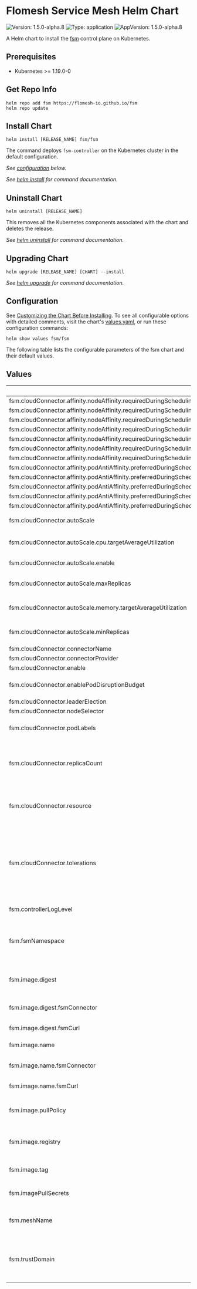 # Flomesh Service Mesh Helm Chart

![Version: 1.5.0-alpha.8](https://img.shields.io/badge/Version-1.5.0--alpha.8-informational?style=flat-square) ![Type: application](https://img.shields.io/badge/Type-application-informational?style=flat-square) ![AppVersion: 1.5.0-alpha.8](https://img.shields.io/badge/AppVersion-1.5.0--alpha.8-informational?style=flat-square)

A Helm chart to install the [fsm](https://github.com/flomesh-io/fsm) control plane on Kubernetes.

## Prerequisites

- Kubernetes >= 1.19.0-0

## Get Repo Info

```console
helm repo add fsm https://flomesh-io.github.io/fsm
helm repo update
```

## Install Chart

```console
helm install [RELEASE_NAME] fsm/fsm
```

The command deploys `fsm-controller` on the Kubernetes cluster in the default configuration.

_See [configuration](#configuration) below._

_See [helm install](https://helm.sh/docs/helm/helm_install/) for command documentation._

## Uninstall Chart

```console
helm uninstall [RELEASE_NAME]
```

This removes all the Kubernetes components associated with the chart and deletes the release.

_See [helm uninstall](https://helm.sh/docs/helm/helm_uninstall/) for command documentation._

## Upgrading Chart

```console
helm upgrade [RELEASE_NAME] [CHART] --install
```

_See [helm upgrade](https://helm.sh/docs/helm/helm_upgrade/) for command documentation._

## Configuration

See [Customizing the Chart Before Installing](https://helm.sh/docs/intro/using_helm/#customizing-the-chart-before-installing). To see all configurable options with detailed comments, visit the chart's [values.yaml](./values.yaml), or run these configuration commands:

```console
helm show values fsm/fsm
```

The following table lists the configurable parameters of the fsm chart and their default values.

## Values

| Key | Type | Default | Description |
|-----|------|---------|-------------|
| fsm.cloudConnector.affinity.nodeAffinity.requiredDuringSchedulingIgnoredDuringExecution.nodeSelectorTerms[0].matchExpressions[0].key | string | `"kubernetes.io/os"` |  |
| fsm.cloudConnector.affinity.nodeAffinity.requiredDuringSchedulingIgnoredDuringExecution.nodeSelectorTerms[0].matchExpressions[0].operator | string | `"In"` |  |
| fsm.cloudConnector.affinity.nodeAffinity.requiredDuringSchedulingIgnoredDuringExecution.nodeSelectorTerms[0].matchExpressions[0].values[0] | string | `"linux"` |  |
| fsm.cloudConnector.affinity.nodeAffinity.requiredDuringSchedulingIgnoredDuringExecution.nodeSelectorTerms[0].matchExpressions[1].key | string | `"kubernetes.io/arch"` |  |
| fsm.cloudConnector.affinity.nodeAffinity.requiredDuringSchedulingIgnoredDuringExecution.nodeSelectorTerms[0].matchExpressions[1].operator | string | `"In"` |  |
| fsm.cloudConnector.affinity.nodeAffinity.requiredDuringSchedulingIgnoredDuringExecution.nodeSelectorTerms[0].matchExpressions[1].values[0] | string | `"amd64"` |  |
| fsm.cloudConnector.affinity.nodeAffinity.requiredDuringSchedulingIgnoredDuringExecution.nodeSelectorTerms[0].matchExpressions[1].values[1] | string | `"arm64"` |  |
| fsm.cloudConnector.affinity.podAntiAffinity.preferredDuringSchedulingIgnoredDuringExecution[0].podAffinityTerm.labelSelector.matchExpressions[0].key | string | `"app"` |  |
| fsm.cloudConnector.affinity.podAntiAffinity.preferredDuringSchedulingIgnoredDuringExecution[0].podAffinityTerm.labelSelector.matchExpressions[0].operator | string | `"In"` |  |
| fsm.cloudConnector.affinity.podAntiAffinity.preferredDuringSchedulingIgnoredDuringExecution[0].podAffinityTerm.labelSelector.matchExpressions[0].values[0] | string | `"fsm-injector"` |  |
| fsm.cloudConnector.affinity.podAntiAffinity.preferredDuringSchedulingIgnoredDuringExecution[0].podAffinityTerm.topologyKey | string | `"kubernetes.io/hostname"` |  |
| fsm.cloudConnector.affinity.podAntiAffinity.preferredDuringSchedulingIgnoredDuringExecution[0].weight | int | `100` |  |
| fsm.cloudConnector.autoScale | object | `{"cpu":{"targetAverageUtilization":80},"enable":false,"maxReplicas":5,"memory":{"targetAverageUtilization":80},"minReplicas":1}` | Auto scale configuration |
| fsm.cloudConnector.autoScale.cpu.targetAverageUtilization | int | `80` | Average target CPU utilization (%) |
| fsm.cloudConnector.autoScale.enable | bool | `false` | Enable Autoscale |
| fsm.cloudConnector.autoScale.maxReplicas | int | `5` | Maximum replicas for autoscale |
| fsm.cloudConnector.autoScale.memory.targetAverageUtilization | int | `80` | Average target memory utilization (%) |
| fsm.cloudConnector.autoScale.minReplicas | int | `1` | Minimum replicas for autoscale |
| fsm.cloudConnector.connectorName | string | `""` |  |
| fsm.cloudConnector.connectorProvider | string | `""` |  |
| fsm.cloudConnector.enable | bool | `false` |  |
| fsm.cloudConnector.enablePodDisruptionBudget | bool | `false` | Enable Pod Disruption Budget |
| fsm.cloudConnector.leaderElection | bool | `false` |  |
| fsm.cloudConnector.nodeSelector | object | `{}` |  |
| fsm.cloudConnector.podLabels | object | `{}` | Sidecar injector's pod labels |
| fsm.cloudConnector.replicaCount | int | `1` | Sidecar injector's replica count (ignored when autoscale.enable is true) |
| fsm.cloudConnector.resource | object | `{"limits":{"cpu":"1","memory":"1G"},"requests":{"cpu":"0.5","memory":"128M"}}` | Sidecar injector's container resource parameters |
| fsm.cloudConnector.tolerations | list | `[]` | Node tolerations applied to control plane pods. The specified tolerations allow pods to schedule onto nodes with matching taints. |
| fsm.controllerLogLevel | string | `"info"` | Controller log verbosity |
| fsm.fsmNamespace | string | `""` | Namespace to deploy FSM in. If not specified, the Helm release namespace is used. |
| fsm.image.digest | object | `{"fsmConnector":"","fsmCurl":""}` | Image digest (defaults to latest compatible tag) |
| fsm.image.digest.fsmConnector | string | `""` | fsm-connector's image digest |
| fsm.image.digest.fsmCurl | string | `""` | fsm-curl's image digest |
| fsm.image.name | object | `{"fsmConnector":"fsm-connector","fsmCurl":"fsm-curl"}` | Image name defaults |
| fsm.image.name.fsmConnector | string | `"fsm-connector"` | fsm-connector's image name |
| fsm.image.name.fsmCurl | string | `"fsm-curl"` | fsm-curl's image name |
| fsm.image.pullPolicy | string | `"IfNotPresent"` | Container image pull policy for control plane containers |
| fsm.image.registry | string | `"flomesh"` | Container image registry for control plane images |
| fsm.image.tag | string | `"1.5.0-alpha.8"` | Container image tag for control plane images |
| fsm.imagePullSecrets | list | `[]` | `fsm-connector` image pull secret |
| fsm.meshName | string | `"fsm"` | Identifier for the instance of a service mesh within a cluster |
| fsm.trustDomain | string | `"cluster.local"` | The trust domain to use as part of the common name when requesting new certificates. |

<!-- markdownlint-enable MD013 MD034 -->
<!-- markdownlint-restore -->